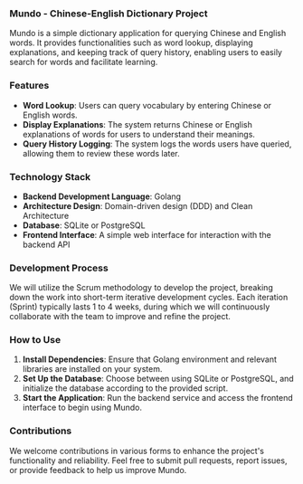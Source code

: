 ### Mundo - Chinese-English Dictionary Project

Mundo is a simple dictionary application for querying Chinese and English words. It provides functionalities such as
word lookup, displaying explanations, and keeping track of query history, enabling users to easily search for words and
facilitate learning.

### Features

- **Word Lookup**: Users can query vocabulary by entering Chinese or English words.
- **Display Explanations**: The system returns Chinese or English explanations of words for users to understand their
  meanings.
- **Query History Logging**: The system logs the words users have queried, allowing them to review these words later.

### Technology Stack

- **Backend Development Language**: Golang
- **Architecture Design**: Domain-driven design (DDD) and Clean Architecture
- **Database**: SQLite or PostgreSQL
- **Frontend Interface**: A simple web interface for interaction with the backend API

### Development Process

We will utilize the Scrum methodology to develop the project, breaking down the work into short-term iterative
development cycles. Each iteration (Sprint) typically lasts 1 to 4 weeks, during which we will continuously collaborate
with the team to improve and refine the project.

### How to Use

1. **Install Dependencies**: Ensure that Golang environment and relevant libraries are installed on your system.
2. **Set Up the Database**: Choose between using SQLite or PostgreSQL, and initialize the database according to the
   provided script.
3. **Start the Application**: Run the backend service and access the frontend interface to begin using Mundo.

### Contributions

We welcome contributions in various forms to enhance the project's functionality and reliability. Feel free to submit
pull requests, report issues, or provide feedback to help us improve Mundo.